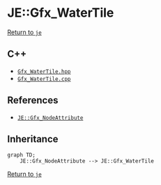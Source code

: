 # JE::Gfx_WaterTile

[Return to `je`](/docs/je.md)

## C++

- [`Gfx_WaterTile.hpp`](/src/je/Gfx_WaterTile.hpp)
- [`Gfx_WaterTile.cpp`](/src/je/Gfx_WaterTile.cpp)

## References

- [`JE::Gfx_NodeAttribute`](/docs/je/Gfx_NodeAttribute.md)

## Inheritance

```mermaid
graph TD;
    JE::Gfx_NodeAttribute --> JE::Gfx_WaterTile
```

[Return to `je`](/docs/je.md)